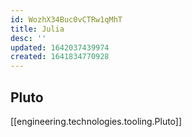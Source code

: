 ```yaml
---
id: WozhX34Buc0vCTRw1qMhT
title: Julia
desc: ''
updated: 1642037439974
created: 1641834770928
---
```



## Pluto
[[engineering.technologies.tooling.Pluto]]


